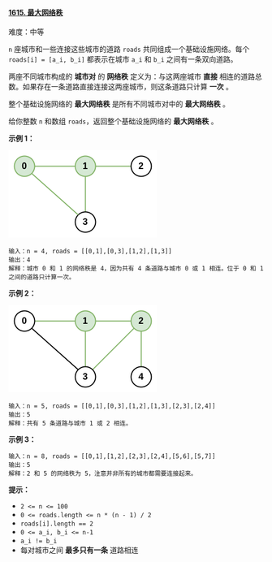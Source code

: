 ﻿#### [1615\. 最大网络秩](https://leetcode.cn/problems/maximal-network-rank/)

难度：中等

`n` 座城市和一些连接这些城市的道路 `roads` 共同组成一个基础设施网络。每个 `roads[i] = [a_i, b_i]` 都表示在城市 `a_i` 和 `b_i` 之间有一条双向道路。

两座不同城市构成的 **城市对** 的 **网络秩** 定义为：与这两座城市 **直接** 相连的道路总数。如果存在一条道路直接连接这两座城市，则这条道路只计算 **一次** 。

整个基础设施网络的 **最大网络秩** 是所有不同城市对中的 **最大网络秩** 。

给你整数 `n` 和数组 `roads`，返回整个基础设施网络的 **最大网络秩** 。

**示例 1：**

![](./assets/img/Question1615_01.png)

```
输入：n = 4, roads = [[0,1],[0,3],[1,2],[1,3]]
输出：4
解释：城市 0 和 1 的网络秩是 4，因为共有 4 条道路与城市 0 或 1 相连。位于 0 和 1 之间的道路只计算一次。
```

**示例 2：**

![](./assets/img/Question1615_02.png)

```
输入：n = 5, roads = [[0,1],[0,3],[1,2],[1,3],[2,3],[2,4]]
输出：5
解释：共有 5 条道路与城市 1 或 2 相连。
```

**示例 3：**

```
输入：n = 8, roads = [[0,1],[1,2],[2,3],[2,4],[5,6],[5,7]]
输出：5
解释：2 和 5 的网络秩为 5，注意并非所有的城市都需要连接起来。
```

**提示：**

-   `2 <= n <= 100`
-   `0 <= roads.length <= n * (n - 1) / 2`
-   `roads[i].length == 2`
-   `0 <= a_i, b_i <= n-1`
-   `a_i != b_i`
-   每对城市之间 **最多只有一条** 道路相连
